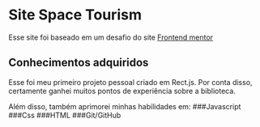 # Site Space Tourism 

Esse site foi baseado em um desafio do site [Frontend mentor](https://www.frontendmentor.io/challenges)

## Conhecimentos adquiridos

Esse foi meu primeiro projeto pessoal criado em Rect.js. Por conta disso, certamente ganhei muitos pontos de experiência sobre a biblioteca.

Além disso, também aprimorei minhas habilidades em:
###Javascript
###Css
###HTML
###Git/GitHub

